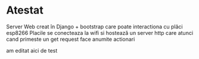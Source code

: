 # Atestat
Server Web creat în Django + bootstrap care poate interactiona cu plăci esp8266
Placile se conecteaza la wifi si hostează un server http care atunci cand primeste un get request face anumite actionari



am editat aici de test

